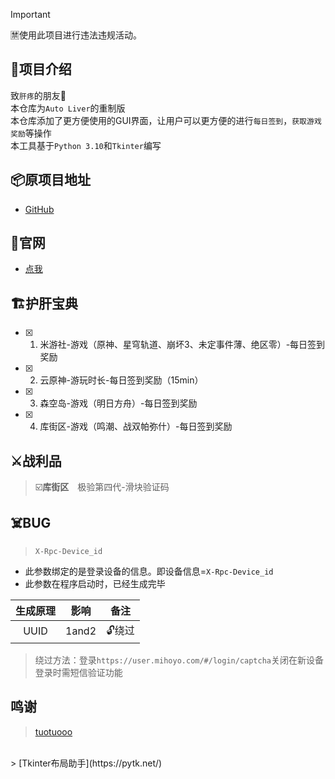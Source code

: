 > [!Important]
> 🈲使用此项目进行违法违规活动。


## 🏪项目介绍
致`肝疼`的朋友🍻 
<br/>
本仓库为`Auto Liver`的重制版
<br/>
本仓库添加了更方便使用的GUI界面，让用户可以更方便的进行`每日签到`，`获取游戏奖励`等操作
<br/>
本工具基于`Python 3.10`和`Tkinter`编写


## 📦原项目地址
- [GitHub](https://github.com/tuotuooo/AutoLiver)


## 📰官网
- [点我](https://alr.codete.top/)


## 🏗️护肝宝典
- [x] 1. 米游社-游戏（原神、星穹轨道、崩坏3、未定事件薄、绝区零）-每日签到奖励
- [x] 2. 云原神-游玩时长-每日签到奖励（15min）
- [x] 3. 森空岛-游戏（明日方舟）-每日签到奖励
- [x] 4. 库街区-游戏（鸣潮、战双帕弥什）-每日签到奖励


## ⚔️战利品
> ☑️**库街区**&emsp;极验第四代-滑块验证码


## ☠️BUG
> `X-Rpc-Device_id`

- 此参数绑定的是登录设备的信息。即设备信息=`X-Rpc-Device_id`
- 此参数在程序启动时，已经生成完毕

| 生成原理 | 影响 |备注|
|:------:|:------:|:------:|
| UUID | 1and2 |🔓️绕过 |

> 绕过方法：登录`https://user.mihoyo.com/#/login/captcha`关闭在新设备登录时需短信验证功能


## 鸣谢
> [tuotuooo](https://github.com/tuotuooo/)
<br/>
> [Tkinter布局助手](https://pytk.net/)